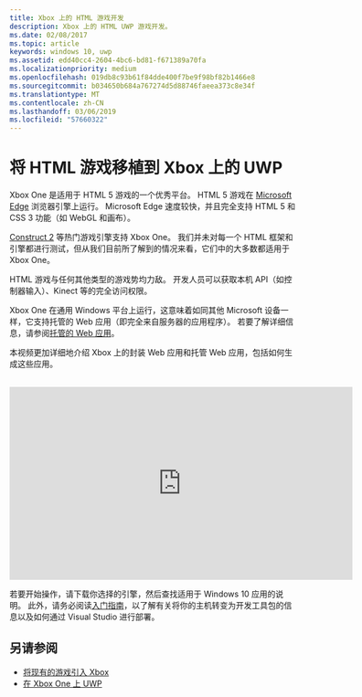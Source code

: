 ```yaml
---
title: Xbox 上的 HTML 游戏开发
description: Xbox 上的 HTML UWP 游戏开发。
ms.date: 02/08/2017
ms.topic: article
keywords: windows 10, uwp
ms.assetid: edd40cc4-2604-4bc6-bd81-f671389a70fa
ms.localizationpriority: medium
ms.openlocfilehash: 019db8c93b61f84dde400f7be9f98bf82b1466e8
ms.sourcegitcommit: b034650b684a767274d5d88746faeea373c8e34f
ms.translationtype: MT
ms.contentlocale: zh-CN
ms.lasthandoff: 03/06/2019
ms.locfileid: "57660322"
---
```

# <a name="bringing-html-games-to-uwp-on-xbox"></a>将 HTML 游戏移植到 Xbox 上的 UWP
Xbox One 是适用于 HTML 5 游戏的一个优秀平台。 HTML 5 游戏在 [Microsoft Edge](https://developer.microsoft.com/microsoft-edge/) 浏览器引擎上运行。 Microsoft Edge 速度较快，并且完全支持 HTML 5 和 CSS 3 功能（如 WebGL 和画布）。

[Construct 2](https://www.scirra.com/blog/176/announcing-xbox-one-export-beta) 等热门游戏引擎支持 Xbox One。 我们并未对每一个 HTML 框架和引擎都进行测试，但从我们目前所了解到的情况来看，它们中的大多数都适用于 Xbox One。

HTML 游戏与任何其他类型的游戏势均力敌。 开发人员可以获取本机 API（如控制器输入）、Kinect 等的完全访问权限。

Xbox One 在通用 Windows 平台上运行，这意味着如同其他 Microsoft 设备一样，它支持托管的 Web 应用（即完全来自服务器的应用程序）。 若要了解详细信息，请参阅[托管的 Web 应用](https://microsoftedge.github.io/WebAppsDocs/en-US/win10/HWA.htm)。


本视频更加详细地介绍 Xbox 上的封装 Web 应用和托管 Web 应用，包括如何生成这些应用。
</br>
</br>
<iframe src="https://channel9.msdn.com/Events/Xbox/App-Dev-on-Xbox/Web-Apps-on-Xbox/player#time=04m21s:paused" width="600" height="338" height="658.1199951171875" allowFullScreen frameBorder="0"></iframe>


若要开始操作，请下载你选择的引擎，然后查找适用于 Windows 10 应用的说明。 此外，请务必阅读[入门指南](getting-started.md)，以了解有关将你的主机转变为开发工具包的信息以及如何通过 Visual Studio 进行部署。

## <a name="see-also"></a>另请参阅
- [将现有的游戏引入 Xbox](development-lanes-landing.md)
- [在 Xbox One 上 UWP](index.md)
